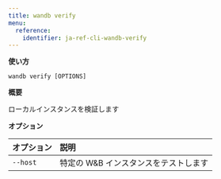 ```yaml
---
title: wandb verify
menu:
  reference:
    identifier: ja-ref-cli-wandb-verify
---
```


**使い方**

`wandb verify [OPTIONS]`

**概要**

ローカルインスタンスを検証します

**オプション**

| **オプション** | **説明** |
| :--- | :--- |
| `--host` | 特定の W&B インスタンスをテストします |